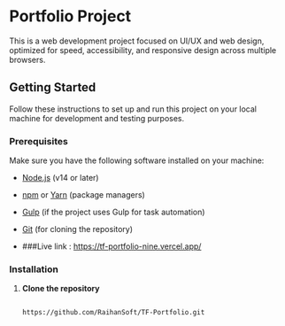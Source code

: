 # Portfolio Project

This is a web development project focused on UI/UX and web design, optimized for speed, accessibility, and responsive design across multiple browsers.

## Getting Started

Follow these instructions to set up and run this project on your local machine for development and testing purposes.

### Prerequisites

Make sure you have the following software installed on your machine:

- [Node.js](https://nodejs.org/) (v14 or later)
- [npm](https://www.npmjs.com/) or [Yarn](https://yarnpkg.com/) (package managers)
- [Gulp](https://gulpjs.com/) (if the project uses Gulp for task automation)
- [Git](https://git-scm.com/) (for cloning the repository)

- ###Live link : https://tf-portfolio-nine.vercel.app/

### Installation

1. **Clone the repository**

   ```bash

   https://github.com/RaihanSoft/TF-Portfolio.git

   


